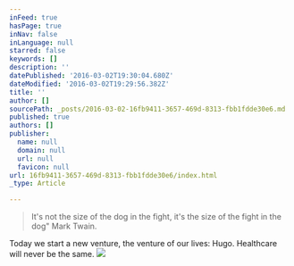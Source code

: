 ```yaml
---
inFeed: true
hasPage: true
inNav: false
inLanguage: null
starred: false
keywords: []
description: ''
datePublished: '2016-03-02T19:30:04.680Z'
dateModified: '2016-03-02T19:29:56.382Z'
title: ''
author: []
sourcePath: _posts/2016-03-02-16fb9411-3657-469d-8313-fbb1fdde30e6.md
published: true
authors: []
publisher:
  name: null
  domain: null
  url: null
  favicon: null
url: 16fb9411-3657-469d-8313-fbb1fdde30e6/index.html
_type: Article

---
```

> It's not the size of the dog in the fight, it's the size of the fight in the dog" Mark Twain.

Today we start a new venture, the venture of our lives: Hugo. Healthcare will never be the same. ![](https://the-grid-user-content.s3-us-west-2.amazonaws.com/62997c3c-df06-4fe6-a151-114d10036636.jpg)